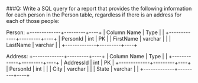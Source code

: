 ###Q: Write a SQL query for a report that provides the following information for each person in the Person table, 
   regardless if there is an address for each of those people:

Person:
+-------------+---------+----+
| Column Name | Type    |    |
+-------------+---------+----+
| PersonId    | int     | PK |
| FirstName   | varchar |    |
| LastName    | varchar |    |
+-------------+---------+----+

Address:
+-------------+---------+----+
| Column Name | Type    |    |
+-------------+---------+----+
| AddressId   | int     | PK |
+-------------+---------+----+
| PersonId    | int     |    |
| City        | varchar |    |
| State       | varchar |    |
+-------------+---------+----+
